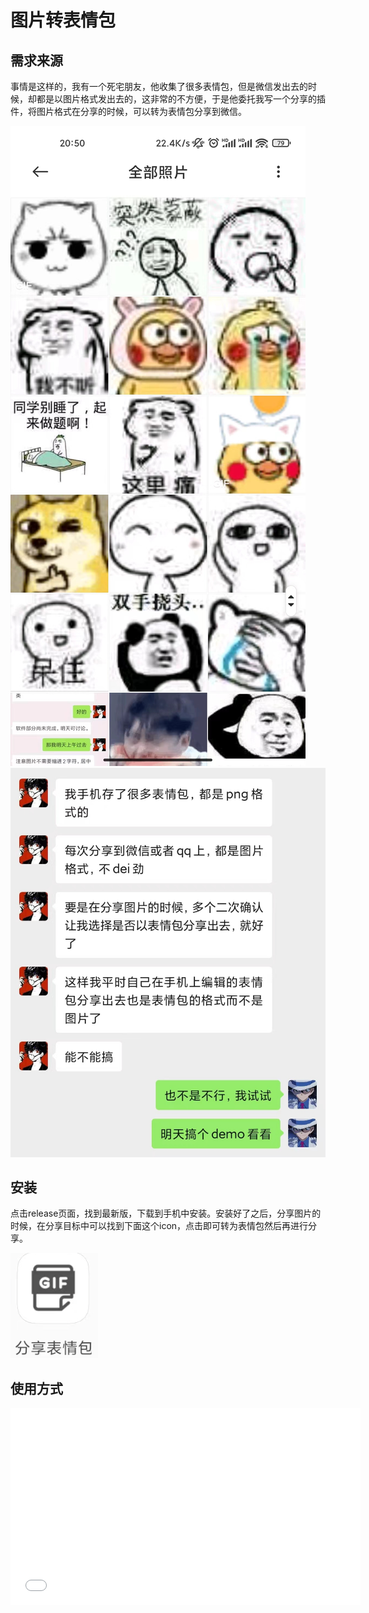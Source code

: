 # 图片转表情包
## 需求来源
事情是这样的，我有一个死宅朋友，他收集了很多表情包，但是微信发出去的时候，却都是以图片格式发出去的，这非常的不方便，于是他委托我写一个分享的插件，将图片格式在分享的时候，可以转为表情包分享到微信。

![](./resources/image1.png)
![](./resources/image2.png)

## 安装
点击release页面，找到最新版，下载到手机中安装。安装好了之后，分享图片的时候，在分享目标中可以找到下面这个icon，点击即可转为表情包然后再进行分享。

![](./resources/image3.png)

## 使用方式

<iframe width="560" height="315" src="./resources/video1.mp4" title="YouTube video player" frameborder="0" allow="accelerometer; autoplay; clipboard-write; encrypted-media; gyroscope; picture-in-picture" allowfullscreen></iframe>


